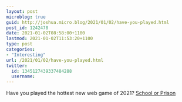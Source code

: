 ```yaml
---
layout: post
microblog: true
guid: http://joshua.micro.blog/2021/01/02/have-you-played.html
post_id: 1242478
date: 2021-01-02T08:58:00+1100
lastmod: 2021-01-02T11:53:20+1100
type: post
categories:
- "Interesting"
url: /2021/01/02/have-you-played.html
twitter:
  id: 1345127439337484288
  username: 
---
```

Have you played the hottest new web game of 2021? [School or Prison](https://www.schoolprison.com)
